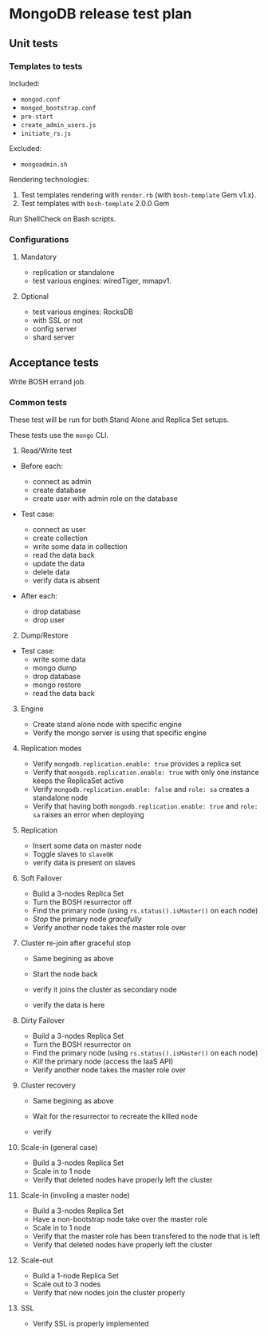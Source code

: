 MongoDB release test plan
=========================

Unit tests
----------

### Templates to tests

Included:

- `mongod.conf`
- `mongod_bootstrap.conf`
- `pre-start`
- `create_admin_users.js`
- `initiate_rs.js`


Excluded:

- `mongoadmin.sh`


Rendering technologies:

1. Test templates rendering with `render.rb` (with `bosh-template` Gem v1.x).
2. Test templates with `bosh-template` 2.0.0 Gem


Run ShellCheck on Bash scripts.


### Configurations

1. Mandatory

    - replication or standalone
    - test various engines: wiredTiger, mmapv1.

2. Optional

    - test various engines: RocksDB
    - with SSL or not
    - config server
    - shard server


Acceptance tests
----------------

Write BOSH errand job.

### Common tests

These test will be run for both Stand Alone and Replica Set setups.

These tests use the `mongo` CLI.

1. Read/Write test

  - Before each:
    - connect as admin
    - create database
    - create user with admin role on the database

  - Test case:
    - connect as user
    - create collection
    - write some data in collection
    - read the data back
    - update the data
    - delete data
    - verify data is absent

  - After each:
    - drop database
    - drop user


2. Dump/Restore

  - Test case:
    - write some data
    - mongo dump
    - drop database
    - mongo restore
    - read the data back


3. Engine

    - Create stand alone node with specific engine
    - Verify the mongo server is using that specific engine


4. Replication modes

    - Verify `mongodb.replication.enable: true` provides a replica set
    - Verify that `mongodb.replication.enable: true` with only one instance keeps the ReplicaSet active
    - Verify `mongodb.replication.enable: false` and `role: sa` creates a standalone node
    - Verify that having both `mongodb.replication.enable: true` and `role: sa` raises an error when deploying


5. Replication

    - Insert some data on master node
    - Toggle slaves to `slaveOK`
    - verify data is present on slaves


6. Soft Failover

    - Build a 3-nodes Replica Set
    - Turn the BOSH resurrector off
    - Find the primary node (using `rs.status().isMaster()` on each node)
    - *Stop* the primary node *gracefully*
    - Verify another node takes the master role over


7. Cluster re-join after graceful stop

    - Same begining as above

    - Start the node back
    - verify it joins the cluster as secondary node
    - verify the data is here


8. Dirty Failover

    - Build a 3-nodes Replica Set
    - Turn the BOSH resurrector on
    - Find the primary node (using `rs.status().isMaster()` on each node)
    - *Kill* the primary node (access the IaaS API)
    - Verify another node takes the master role over


9. Cluster recovery

    - Same begining as above

    - Wait for the resurrector to recreate the killed node
    - verify


10. Scale-in (general case)

    - Build a 3-nodes Replica Set
    - Scale in to 1 node
    - Verify that deleted nodes have properly left the cluster


11. Scale-in (involing a master node)

    - Build a 3-nodes Replica Set
    - Have a non-bootstrap node take over the master role
    - Scale in to 1 node
    - Verify that the master role has been transfered to the node that is left
    - Verify that deleted nodes have properly left the cluster


12. Scale-out

    - Build a 1-node Replica Set
    - Scale out to 3 nodes
    - Verify that new nodes join the cluster properly


13. SSL

    - Verify SSL is properly implemented
